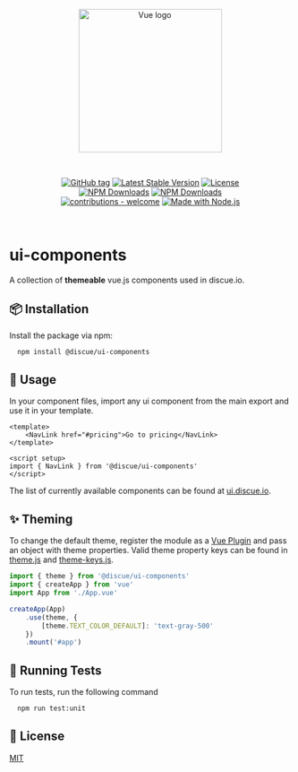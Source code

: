 
<p align="center"><a href="https://www.discue.io/" target="_blank" rel="noopener noreferrer"><img width="256" src="https://www.discue.io/icons-fire-no-badge-square/web/icon-192.png" alt="Vue logo"></a></p>

<br/>
<div align="center">

[![GitHub tag](https://img.shields.io/github/tag/discue/ui-components?include_prereleases=&sort=semver&color=blue)](https://github.com/discue/ui-components/releases/)
[![Latest Stable Version](https://img.shields.io/npm/v/@discue/ui-components.svg)](https://www.npmjs.com/package/@discue/ui-components)
[![License](https://img.shields.io/npm/l/@discue/ui-components.svg)](https://www.npmjs.com/package/@discue/ui-components)
<br/>
[![NPM Downloads](https://img.shields.io/npm/dt/@discue/ui-components.svg)](https://www.npmjs.com/package/@discue/ui-components)
[![NPM Downloads](https://img.shields.io/npm/dm/@discue/ui-components.svg)](https://www.npmjs.com/package/@discue/ui-components)
<br/>
[![contributions - welcome](https://img.shields.io/badge/contributions-welcome-blue)](/CONTRIBUTING.md "Go to contributions doc")
[![Made with Node.js](https://img.shields.io/badge/Node.js->=16-blue?logo=node.js&logoColor=white)](https://nodejs.org "Go to Node.js homepage")

</div>

<br/>

# ui-components

A collection of **themeable** vue.js components used in discue.io.

## 📦 Installation

Install the package via npm:

```bash
  npm install @discue/ui-components
```

## 🚀 Usage
In your component files, import any ui component from the main export and use it in your template. 

```vue
<template>
    <NavLink href="#pricing">Go to pricing</NavLink>
</template>

<script setup>
import { NavLink } from '@discue/ui-components'
</script>
```

The list of currently available components can be found at [ui.discue.io](https://ui.discue.io/components/back-to-top.html).

## ✨ Theming
To change the default theme, register the module as a [Vue Plugin](https://vuejs.org/guide/reusability/plugins.html#introduction) and pass an object with theme properties. Valid theme property keys can be found in [theme.js](src/theme.js) and [theme-keys.js](src/theme-keys.js).

```js
import { theme } from '@discue/ui-components'
import { createApp } from 'vue'
import App from './App.vue'

createApp(App)
    .use(theme, {
        [theme.TEXT_COLOR_DEFAULT]: 'text-gray-500'
    })
    .mount('#app')
```

## 🧪 Running Tests

To run tests, run the following command

```bash
  npm run test:unit
```

## 📄 License

[MIT](https://choosealicense.com/licenses/mit/)

